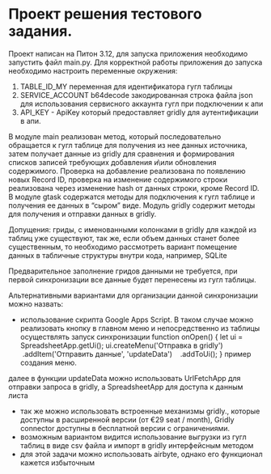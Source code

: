 # Проект решения тестового задания.

Проект написан на Питон 3.12, для запуска приложения необходимо запустить файл main.py.
Для корректной работы приложения до запуска необходимо настроить переменные окружения:
1. TABLE_ID_MY переменная для идентификатора гугл таблицы
2. SERVICE_ACCOUNT b64decode закодированная строка файла json для использования сервисного аккаунта гугл при подключении к апи
3. API_KEY - ApiKey который предоставляет gridly для аутентификации в апи.

В модуле main реализован метод, который последовательно обращается к гугл таблице для получения из нее данных источника, затем получает данные из gridly для сравнения и формирования списков записей требующих добавления и\или обновления содержимого.
Проверка на добавление реализована по появлению новых Record ID, проверка на изменение содержимого строки реализована через изменение hash от данных строки, кроме Record ID.
В модуле gtask содержатся методы для подключения к гугл таблице и получения ее данных в “сыром” виде.
Модуль gridly содержит методы для получения и отправки данных в gridly.


Допущения:
гриды, с именованными колонками в gridly для каждой из таблиц уже существуют, так же, если объем данных станет более существенным, то необходимо рассмотреть вариант помещение данных в табличные структуры внутри кода, например, SQLite

Предварительное заполнение гридов данными не требуется, при первой синхронизации все данные будет перенесены из гугл таблицы.

Альтернативными вариантами для организации данной синхронизации можно назвать:
- использование скрипта Google Apps Script. В таком случае можно реализовать кнопку в главном меню и непосредственно из таблицы осуществлять запуск синхронизации
function onOpen() {
let ui = SpreadsheetApp.getUi();
ui.createMenu('Отправка в gridly')
   .addItem('Отправить данные', 'updateData')
   .addToUi();
  } пример создания меню.

далее в функции  updateData можно использовать  UrlFetchApp для отправки запроса в  gridly, а SpreadsheetApp для доступа к данным листа 

- так же можно использовать встроенные механизмы  gridly., которые доступны в расширенной версии (от €29 seat / month), Gridly connector доступны в бесплатной версии с ограничениями.
- возможным вариантом видится использование выгрузки из гугл таблиц в виде csv файла и импорт в gridly интерфейсным методом  
- для этой задачи можно использовать airbyte, однако его функционал кажется избыточным
